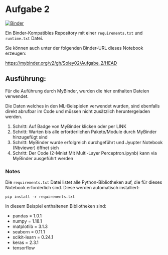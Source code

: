 # Aufgabe 2

[![Binder](https://mybinder.org/badge_logo.svg)](https://mybinder.org/v2/gh/Soley02/Aufgabe_2/HEAD)

Ein Binder-Kompatibles Repository mit einer `requirements.txt` und `runtime.txt` Datei.

Sie können auch unter der folgenden Binder-URL dieses Notebook erzeugen:

https://mybinder.org/v2/gh/Soley02/Aufgabe_2/HEAD

## Ausführung:

Für die Auführung durch MyBinder, wurden die hier enthalten Dateien verwendet.

Die Daten welches in den ML-Beispielen verwendet wurden, sind ebenfalls direkt abrufbar im Code und müssen nicht zusätzlich heruntergeladen werden.

1. Schritt: Auf Badge von MyBinder klicken oder per LINK
2. Schritt: Warten bis alle erforderlichen Pakete/Module durch MyBinder hinzugefügt sind
3. Schritt: MyBinder wurde erfolgreich durchgeführt und Jyupter Notebook (Nbviewer) öffnet sich
4. Schritt: Der Code (2-Mnist Mit Multi-Layer Perceptron.ipynb) kann via MyBinder ausgeführt werden

### Notes

Die `requirements.txt` Datei listet alle Python-Bibliotheken auf, die für dieses Notebook erforderlich sind. Diese werden automatisch installiert:

```
pip install -r requirements.txt
```

In diesem Beispiel enthaltenen Bibliotheken sind:

- pandas = 1.0.1
- numpy = 1.18.1
- matplotlib = 3.1.3
- seaborn = 0.11.1
- scikit-learn = 0.24.1
- keras = 2.3.1
- tensorflow
